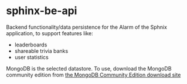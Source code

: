 # sphinx-be-api   
Backend functionality/data persistence for the Alarm of the Sphnix application, to support features like:   
- leaderboards   
- shareable trivia banks   
- user statistics   

MongoDB is the selected datastore. To use, download the MongoDB community edition from [the MongoDB Community Edition download site](https://www.mongodb.com/docs/manual/administration/install-community/) 